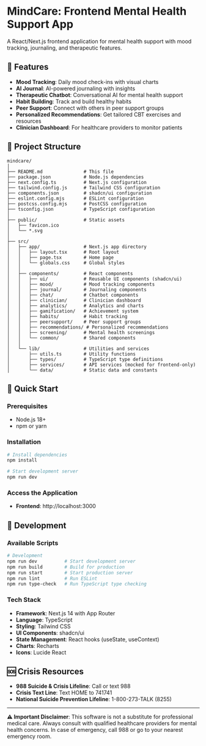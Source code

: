 # MindCare: Frontend Mental Health Support App

A React/Next.js frontend application for mental health support with mood tracking, journaling, and therapeutic features.

## 🚀 Features

- **Mood Tracking**: Daily mood check-ins with visual charts
- **AI Journal**: AI-powered journaling with insights
- **Therapeutic Chatbot**: Conversational AI for mental health support
- **Habit Building**: Track and build healthy habits
- **Peer Support**: Connect with others in peer support groups
- **Personalized Recommendations**: Get tailored CBT exercises and resources
- **Clinician Dashboard**: For healthcare providers to monitor patients

## 📁 Project Structure

```
mindcare/
│
├── README.md               # This file
├── package.json            # Node.js dependencies
├── next.config.ts          # Next.js configuration
├── tailwind.config.js      # Tailwind CSS configuration
├── components.json         # shadcn/ui configuration
├── eslint.config.mjs       # ESLint configuration
├── postcss.config.mjs      # PostCSS configuration
├── tsconfig.json           # TypeScript configuration
│
├── public/                 # Static assets
│   ├── favicon.ico
│   └── *.svg
│
├── src/
│   ├── app/                # Next.js app directory
│   │   ├── layout.tsx      # Root layout
│   │   ├── page.tsx        # Home page
│   │   └── globals.css     # Global styles
│   │
│   ├── components/         # React components
│   │   ├── ui/             # Reusable UI components (shadcn/ui)
│   │   ├── mood/           # Mood tracking components
│   │   ├── journal/        # Journaling components
│   │   ├── chat/           # Chatbot components
│   │   ├── clinician/      # Clinician dashboard
│   │   ├── analytics/      # Analytics and charts
│   │   ├── gamification/   # Achievement system
│   │   ├── habits/         # Habit tracking
│   │   ├── peersupport/    # Peer support groups
│   │   ├── recommendations/ # Personalized recommendations
│   │   ├── screening/      # Mental health screenings
│   │   └── common/         # Shared components
│   │
│   └── lib/                # Utilities and services
│       ├── utils.ts        # Utility functions
│       ├── types/          # TypeScript type definitions
│       ├── services/       # API services (mocked for frontend-only)
│       └── data/           # Static data and constants
```

## 🚀 Quick Start

### Prerequisites

- Node.js 18+
- npm or yarn

### Installation

```bash
# Install dependencies
npm install

# Start development server
npm run dev
```

### Access the Application

- **Frontend**: http://localhost:3000

## 🔧 Development

### Available Scripts

```bash
# Development
npm run dev          # Start development server
npm run build        # Build for production
npm run start        # Start production server
npm run lint         # Run ESLint
npm run type-check   # Run TypeScript type checking
```

### Tech Stack

- **Framework**: Next.js 14 with App Router
- **Language**: TypeScript
- **Styling**: Tailwind CSS
- **UI Components**: shadcn/ui
- **State Management**: React hooks (useState, useContext)
- **Charts**: Recharts
- **Icons**: Lucide React

## 🆘 Crisis Resources

- **988 Suicide & Crisis Lifeline**: Call or text 988
- **Crisis Text Line**: Text HOME to 741741
- **National Suicide Prevention Lifeline**: 1-800-273-TALK (8255)

---

**⚠️ Important Disclaimer**: This software is not a substitute for professional medical care. Always consult with qualified healthcare providers for mental health concerns. In case of emergency, call 988 or go to your nearest emergency room.
